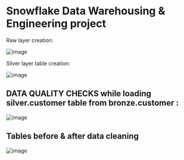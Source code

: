 # Snowflake Data Warehousing & Engineering project 

Raw layer creation:

![image](https://github.com/user-attachments/assets/394292c0-f211-4317-8875-9a79bf0ccb8d)

Silver layer table creation:

![image](https://github.com/user-attachments/assets/4d0eac12-822b-4815-93db-06a369b61f58)

## DATA QUALITY CHECKS while loading silver.customer table from bronze.customer :

![image](https://github.com/user-attachments/assets/3d8fdc8a-b79d-4cfe-8654-b64ff4f230f3)

## Tables before & after data cleaning ##

![image](https://github.com/user-attachments/assets/f7420be1-2b17-48bf-a6be-827e2334c07c)

